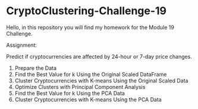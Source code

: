# CryptoClustering-Challenge-19

Hello, in this repository you will find my homework for the Module 19 Challenge. 

Assignment: 

Predict if cryptocurrencies are affected by 24-hour or 7-day price changes.

1) Prepare the Data
2) Find the Best Value for k Using the Original Scaled DataFrame
3) Cluster Cryptocurrencies with K-means Using the Original Scaled Data
4) Optimize Clusters with Principal Component Analysis
5) Find the Best Value for k Using the PCA Data
6) Cluster Cryptocurrencies with K-means Using the PCA Data

